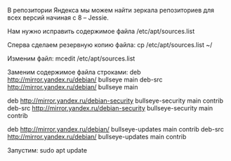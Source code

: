 В репозитории Яндекса мы можем найти зеркала репозиториев для всех версий начиная с 8 – Jessie.

Нам нужно исправить содержимое файла /etc/apt/sources.list

Сперва сделаем резервную копию файла: 
cp /etc/apt/sources.list ~/

Изменим файл: 
mcedit /etc/apt/sources.list

Заменим содержимое файла строками: 
deb http://mirror.yandex.ru/debian/ bullseye main
deb-src http://mirror.yandex.ru/debian/ bullseye main

deb http://mirror.yandex.ru/debian-security bullseye-security main contrib
deb-src http://mirror.yandex.ru/debian-security bullseye-security main contrib

deb http://mirror.yandex.ru/debian/ bullseye-updates main contrib
deb-src http://mirror.yandex.ru/debian/ bullseye-updates main contrib

Запустим: 
sudo apt update
